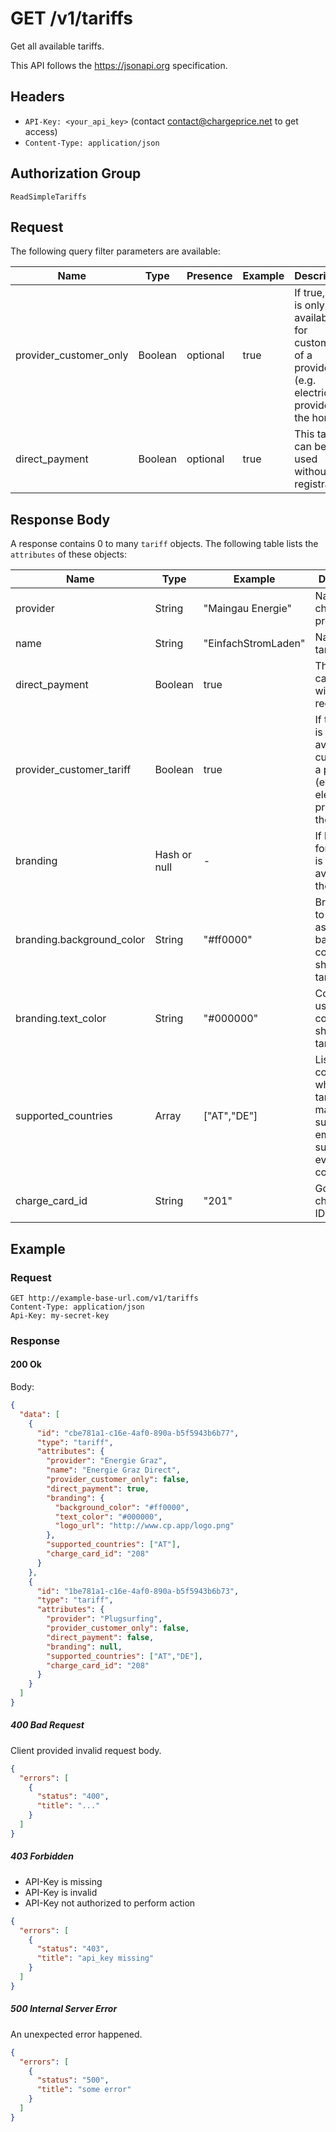 # GET /v1/tariffs

Get all available tariffs.

This API follows the https://jsonapi.org specification.

## Headers

* `API-Key: <your_api_key>` (contact contact@chargeprice.net to get access)
* `Content-Type: application/json`

## Authorization Group

`ReadSimpleTariffs`

## Request

The following query filter parameters are available: 

| **Name**               | **Type** | **Presence** | **Example** | **Description**                                                                                         |
| ---------------------- | -------- | ------------ | ----------- | ------------------------------------------------------------------------------------------------------- |
| provider_customer_only | Boolean  | optional     | true        | If true, tariff is only available for customers of a provider (e.g. electricity provider for the home). |
| direct_payment         | Boolean  | optional     | true        | This tariff can be used without registration                                                            |

## Response Body

A response contains 0 to many `tariff` objects.
The following table lists the `attributes` of these objects:

| **Name**                  | **Type**      | **Example**         | **Description**                                                                                         |
| ------------------------- | ------------- | ------------------- | ------------------------------------------------------------------------------------------------------- |
| provider                  | String        | "Maingau Energie"   | Name of the charge card provider                                                                        |
| name                      | String        | "EinfachStromLaden" | Name of the tariff                                                                                      |
| direct_payment            | Boolean       | true                | This tariff can be used without registration                                                            |
| provider_customer_tariff  | Boolean       | true                | If true, tariff is only available for customers of a provider (e.g. electricity provider for the home). |
| branding                  | Hash or null  | -                   | If branding for the tariff is not available, then `null`                                                |
| branding.background_color | String        | "#ff0000"           | Brand color to be used as background color to show the tariff.                                          |
| branding.text_color       | String        | "#000000"           | Color to be used as text color to show the tariff.                                                      | branding.logo_url | String | "https://logo.com/test.png" | Brand logo to be displayed next to the tariff. |
| supported_countries       | Array<String> | ["AT","DE"]         | List of countries where the tariff is mainly supported. If empty, it's supported in every country.      |
| charge_card_id            | String        | "201"               | GoingElectric charge card ID                                                                            |

## Example

### Request

```http
GET http://example-base-url.com/v1/tariffs
Content-Type: application/json
Api-Key: my-secret-key
```

### Response

#### 200 Ok

Body:
```json
{
  "data": [
    {
      "id": "cbe781a1-c16e-4af0-890a-b5f5943b6b77",
      "type": "tariff",
      "attributes": {
        "provider": "Energie Graz",
        "name": "Energie Graz Direct",
        "provider_customer_only": false,
        "direct_payment": true,
        "branding": {
          "background_color": "#ff0000",
          "text_color": "#000000",
          "logo_url": "http://www.cp.app/logo.png"
        },
        "supported_countries": ["AT"],
        "charge_card_id": "208"
      }
    },
    {
      "id": "1be781a1-c16e-4af0-890a-b5f5943b6b73",
      "type": "tariff",
      "attributes": {
        "provider": "Plugsurfing",
        "provider_customer_only": false,
        "direct_payment": false,
        "branding": null,
        "supported_countries": ["AT","DE"],
        "charge_card_id": "208"
      }
    }
  ]
}


```

##### 400 Bad Request

Client provided invalid request body.

```json
{
  "errors": [
    {
      "status": "400",
      "title": "..."
    }
  ]
}
```

##### 403 Forbidden

* API-Key is missing
* API-Key is invalid
* API-Key not authorized to perform action

```json
{
  "errors": [
    {
      "status": "403",
      "title": "api_key missing"
    }
  ]
}
```

##### 500 Internal Server Error

An unexpected error happened.

```json
{
  "errors": [
    {
      "status": "500",
      "title": "some error"
    }
  ]
}
```